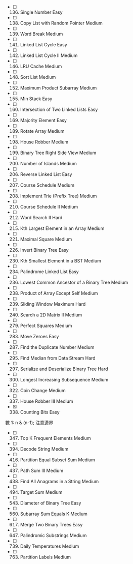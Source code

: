 - [ ] 136. Single Number Easy

- [ ] 138. Copy List with Random Pointer Medium

- [ ] 139. Word Break Medium

- [ ] 141. Linked List Cycle Easy

- [ ] 142. Linked List Cycle II Medium

- [ ] 146. LRU Cache Medium

- [ ] 148. Sort List Medium

- [ ] 152. Maximum Product Subarray Medium

- [ ] 155. Min Stack Easy

- [ ] 160. Intersection of Two Linked Lists Easy

- [ ] 169. Majority Element Easy

- [ ] 189. Rotate Array Medium

- [ ] 198. House Robber Medium

- [ ] 199. Binary Tree Right Side View Medium

- [ ] 200. Number of Islands Medium

- [ ] 206. Reverse Linked List Easy

- [ ] 207. Course Schedule Medium

- [ ] 208. Implement Trie (Prefix Tree) Medium

- [ ] 210. Course Schedule II Medium

- [ ] 212. Word Search II Hard

- [ ] 215. Kth Largest Element in an Array Medium

- [ ] 221. Maximal Square Medium

- [ ] 226. Invert Binary Tree Easy

- [ ] 230. Kth Smallest Element in a BST Medium

- [ ] 234. Palindrome Linked List Easy

- [ ] 236. Lowest Common Ancestor of a Binary Tree Medium

- [ ] 238. Product of Array Except Self Medium

- [ ] 239. Sliding Window Maximum Hard

- [ ] 240. Search a 2D Matrix II Medium

- [ ] 279. Perfect Squares Medium

- [ ] 283. Move Zeroes Easy

- [ ] 287. Find the Duplicate Number Medium

- [ ] 295. Find Median from Data Stream Hard

- [ ] 297. Serialize and Deserialize Binary Tree Hard

- [ ] 300. Longest Increasing Subsequence Medium

- [ ] 322. Coin Change Medium

- [ ] 337. House Robber III Medium

- [x] 338. Counting Bits Easy

數 1: n & (n-1); 注意邊界

- [ ] 347. Top K Frequent Elements Medium

- [ ] 394. Decode String Medium

- [ ] 416. Partition Equal Subset Sum Medium

- [ ] 437. Path Sum III Medium

- [ ] 438. Find All Anagrams in a String Medium

- [ ] 494. Target Sum Medium

- [ ] 543. Diameter of Binary Tree Easy

- [ ] 560. Subarray Sum Equals K Medium

- [ ] 617. Merge Two Binary Trees Easy

- [ ] 647. Palindromic Substrings Medium

- [ ] 739. Daily Temperatures Medium

- [ ] 763. Partition Labels Medium
